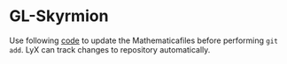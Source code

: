# GL-Skyrmion
Use following [code](https://github.com/JP-Ellis/mathematica-notebook-filter) to update the Mathematicafiles before performing `git add`.
LyX can track changes to repository automatically.
